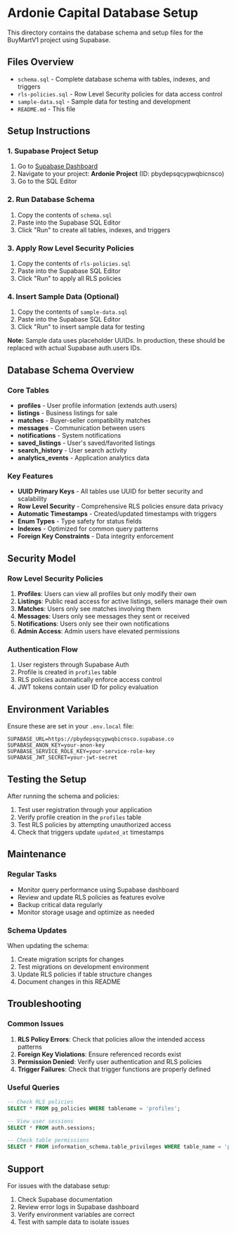 # Ardonie Capital Database Setup

This directory contains the database schema and setup files for the BuyMartV1 project using Supabase.

## Files Overview

- `schema.sql` - Complete database schema with tables, indexes, and triggers
- `rls-policies.sql` - Row Level Security policies for data access control
- `sample-data.sql` - Sample data for testing and development
- `README.md` - This file

## Setup Instructions

### 1. Supabase Project Setup

1. Go to [Supabase Dashboard](https://app.supabase.com)
2. Navigate to your project: **Ardonie Project** (ID: pbydepsqcypwqbicnsco)
3. Go to the SQL Editor

### 2. Run Database Schema

1. Copy the contents of `schema.sql`
2. Paste into the Supabase SQL Editor
3. Click "Run" to create all tables, indexes, and triggers

### 3. Apply Row Level Security Policies

1. Copy the contents of `rls-policies.sql`
2. Paste into the Supabase SQL Editor
3. Click "Run" to apply all RLS policies

### 4. Insert Sample Data (Optional)

1. Copy the contents of `sample-data.sql`
2. Paste into the Supabase SQL Editor
3. Click "Run" to insert sample data for testing

**Note:** Sample data uses placeholder UUIDs. In production, these should be replaced with actual Supabase auth.users IDs.

## Database Schema Overview

### Core Tables

- **profiles** - User profile information (extends auth.users)
- **listings** - Business listings for sale
- **matches** - Buyer-seller compatibility matches
- **messages** - Communication between users
- **notifications** - System notifications
- **saved_listings** - User's saved/favorited listings
- **search_history** - User search activity
- **analytics_events** - Application analytics data

### Key Features

- **UUID Primary Keys** - All tables use UUID for better security and scalability
- **Row Level Security** - Comprehensive RLS policies ensure data privacy
- **Automatic Timestamps** - Created/updated timestamps with triggers
- **Enum Types** - Type safety for status fields
- **Indexes** - Optimized for common query patterns
- **Foreign Key Constraints** - Data integrity enforcement

## Security Model

### Row Level Security Policies

1. **Profiles**: Users can view all profiles but only modify their own
2. **Listings**: Public read access for active listings, sellers manage their own
3. **Matches**: Users only see matches involving them
4. **Messages**: Users only see messages they sent or received
5. **Notifications**: Users only see their own notifications
6. **Admin Access**: Admin users have elevated permissions

### Authentication Flow

1. User registers through Supabase Auth
2. Profile is created in `profiles` table
3. RLS policies automatically enforce access control
4. JWT tokens contain user ID for policy evaluation

## Environment Variables

Ensure these are set in your `.env.local` file:

```env
SUPABASE_URL=https://pbydepsqcypwqbicnsco.supabase.co
SUPABASE_ANON_KEY=your-anon-key
SUPABASE_SERVICE_ROLE_KEY=your-service-role-key
SUPABASE_JWT_SECRET=your-jwt-secret
```

## Testing the Setup

After running the schema and policies:

1. Test user registration through your application
2. Verify profile creation in the `profiles` table
3. Test RLS policies by attempting unauthorized access
4. Check that triggers update `updated_at` timestamps

## Maintenance

### Regular Tasks

- Monitor query performance using Supabase dashboard
- Review and update RLS policies as features evolve
- Backup critical data regularly
- Monitor storage usage and optimize as needed

### Schema Updates

When updating the schema:

1. Create migration scripts for changes
2. Test migrations on development environment
3. Update RLS policies if table structure changes
4. Document changes in this README

## Troubleshooting

### Common Issues

1. **RLS Policy Errors**: Check that policies allow the intended access patterns
2. **Foreign Key Violations**: Ensure referenced records exist
3. **Permission Denied**: Verify user authentication and RLS policies
4. **Trigger Failures**: Check that trigger functions are properly defined

### Useful Queries

```sql
-- Check RLS policies
SELECT * FROM pg_policies WHERE tablename = 'profiles';

-- View user sessions
SELECT * FROM auth.sessions;

-- Check table permissions
SELECT * FROM information_schema.table_privileges WHERE table_name = 'profiles';
```

## Support

For issues with the database setup:

1. Check Supabase documentation
2. Review error logs in Supabase dashboard
3. Verify environment variables are correct
4. Test with sample data to isolate issues
